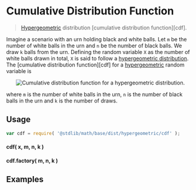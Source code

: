 Cumulative Distribution Function
===
> [Hypergeometric][hypergeometric] distribution [cumulative distribution function][cdf].

<!-- <intro> -->

Imagine a scenario with an urn holding black and white balls. Let `m` be the number of white balls in the urn and `n` be the number of black balls. We draw `k` balls from the urn. Defining the random variable `X` as the number of white balls drawn in total, `X` is said to follow a [hypergeometric distribution](https://en.wikipedia.org/wiki/Hypergeometric_distribution). The [cumulative distribution function][cdf] for a [hypergeometric][hypergeometric] random variable is

<!-- <equation class="equation" label="eq:" align="center" raw="" alt=""> -->
<div class="equation" align="center" data-raw-text="F(x;m,n,k) =\sum_{i=0}^{\lfloor x \rfloor} \frac{{m \choose i}{n \choose k-i}}{{m+n \choose k}}" data-equation="eq:cdf">
	<img src="https://cdn.rawgit.com/distributions-io/hypergeometric-cdf/6abed696e201c095d709dd40d55f5fce09585ece/docs/img/eqn.svg" alt="Cumulative distribution function for a hypergeometric distribution.">
	<br>
</div>

where `m` is the number of white balls in the urn, `n` is the number of black balls in the urn and `k` is the number of draws.

<!-- </intro> -->

<!-- <usage> -->

## Usage
``` javascript
var cdf = require( '@stdlib/math/base/dist/hypergeometric/cdf' );
```

#### cdf( x, m, n, k )
#### cdf.factory( m, n, k )
<!-- </usage> -->

<!-- <examples> -->
## Examples

``` javascript
```
<!-- </examples> -->


<!-- <links> -->

[hypergeometric]: https://en.wikipedia.org/wiki/hypergeometric_distribution

<!-- </links> -->